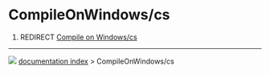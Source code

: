 # CompileOnWindows/cs
1.  REDIRECT [Compile on Windows/cs](Compile_on_Windows/cs.md)



---
![](images/Right_arrow.png) [documentation index](../README.md) > CompileOnWindows/cs
